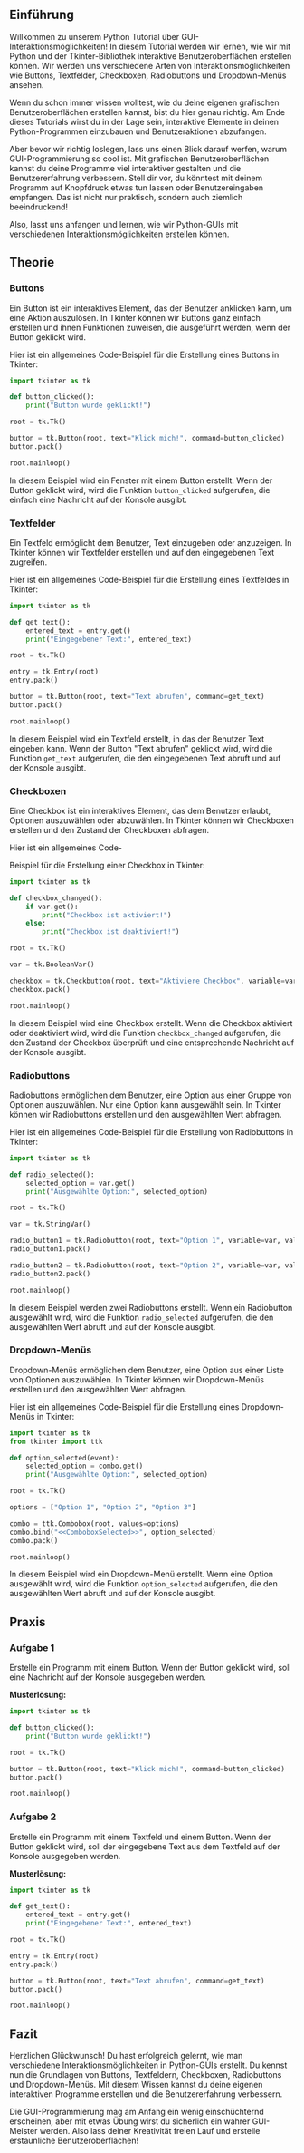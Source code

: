 ## Einführung

Willkommen zu unserem Python Tutorial über GUI-Interaktionsmöglichkeiten! In diesem Tutorial werden wir lernen, wie wir mit Python und der Tkinter-Bibliothek interaktive Benutzeroberflächen erstellen können. Wir werden uns verschiedene Arten von Interaktionsmöglichkeiten wie Buttons, Textfelder, Checkboxen, Radiobuttons und Dropdown-Menüs ansehen.

Wenn du schon immer wissen wolltest, wie du deine eigenen grafischen Benutzeroberflächen erstellen kannst, bist du hier genau richtig. Am Ende dieses Tutorials wirst du in der Lage sein, interaktive Elemente in deinen Python-Programmen einzubauen und Benutzeraktionen abzufangen.

Aber bevor wir richtig loslegen, lass uns einen Blick darauf werfen, warum GUI-Programmierung so cool ist. Mit grafischen Benutzeroberflächen kannst du deine Programme viel interaktiver gestalten und die Benutzererfahrung verbessern. Stell dir vor, du könntest mit deinem Programm auf Knopfdruck etwas tun lassen oder Benutzereingaben empfangen. Das ist nicht nur praktisch, sondern auch ziemlich beeindruckend!

Also, lasst uns anfangen und lernen, wie wir Python-GUIs mit verschiedenen Interaktionsmöglichkeiten erstellen können.

## Theorie

### Buttons

Ein Button ist ein interaktives Element, das der Benutzer anklicken kann, um eine Aktion auszulösen. In Tkinter können wir Buttons ganz einfach erstellen und ihnen Funktionen zuweisen, die ausgeführt werden, wenn der Button geklickt wird.

Hier ist ein allgemeines Code-Beispiel für die Erstellung eines Buttons in Tkinter:

```python
import tkinter as tk

def button_clicked():
    print("Button wurde geklickt!")

root = tk.Tk()

button = tk.Button(root, text="Klick mich!", command=button_clicked)
button.pack()

root.mainloop()
```

In diesem Beispiel wird ein Fenster mit einem Button erstellt. Wenn der Button geklickt wird, wird die Funktion `button_clicked` aufgerufen, die einfach eine Nachricht auf der Konsole ausgibt.

### Textfelder

Ein Textfeld ermöglicht dem Benutzer, Text einzugeben oder anzuzeigen. In Tkinter können wir Textfelder erstellen und auf den eingegebenen Text zugreifen.

Hier ist ein allgemeines Code-Beispiel für die Erstellung eines Textfeldes in Tkinter:

```python
import tkinter as tk

def get_text():
    entered_text = entry.get()
    print("Eingegebener Text:", entered_text)

root = tk.Tk()

entry = tk.Entry(root)
entry.pack()

button = tk.Button(root, text="Text abrufen", command=get_text)
button.pack()

root.mainloop()
```

In diesem Beispiel wird ein Textfeld erstellt, in das der Benutzer Text eingeben kann. Wenn der Button "Text abrufen" geklickt wird, wird die Funktion `get_text` aufgerufen, die den eingegebenen Text abruft und auf der Konsole ausgibt.

### Checkboxen

Eine Checkbox ist ein interaktives Element, das dem Benutzer erlaubt, Optionen auszuwählen oder abzuwählen. In Tkinter können wir Checkboxen erstellen und den Zustand der Checkboxen abfragen.

Hier ist ein allgemeines Code-

Beispiel für die Erstellung einer Checkbox in Tkinter:

```python
import tkinter as tk

def checkbox_changed():
    if var.get():
        print("Checkbox ist aktiviert!")
    else:
        print("Checkbox ist deaktiviert!")

root = tk.Tk()

var = tk.BooleanVar()

checkbox = tk.Checkbutton(root, text="Aktiviere Checkbox", variable=var, command=checkbox_changed)
checkbox.pack()

root.mainloop()
```

In diesem Beispiel wird eine Checkbox erstellt. Wenn die Checkbox aktiviert oder deaktiviert wird, wird die Funktion `checkbox_changed` aufgerufen, die den Zustand der Checkbox überprüft und eine entsprechende Nachricht auf der Konsole ausgibt.

### Radiobuttons

Radiobuttons ermöglichen dem Benutzer, eine Option aus einer Gruppe von Optionen auszuwählen. Nur eine Option kann ausgewählt sein. In Tkinter können wir Radiobuttons erstellen und den ausgewählten Wert abfragen.

Hier ist ein allgemeines Code-Beispiel für die Erstellung von Radiobuttons in Tkinter:

```python
import tkinter as tk

def radio_selected():
    selected_option = var.get()
    print("Ausgewählte Option:", selected_option)

root = tk.Tk()

var = tk.StringVar()

radio_button1 = tk.Radiobutton(root, text="Option 1", variable=var, value="Option 1", command=radio_selected)
radio_button1.pack()

radio_button2 = tk.Radiobutton(root, text="Option 2", variable=var, value="Option 2", command=radio_selected)
radio_button2.pack()

root.mainloop()
```

In diesem Beispiel werden zwei Radiobuttons erstellt. Wenn ein Radiobutton ausgewählt wird, wird die Funktion `radio_selected` aufgerufen, die den ausgewählten Wert abruft und auf der Konsole ausgibt.

### Dropdown-Menüs

Dropdown-Menüs ermöglichen dem Benutzer, eine Option aus einer Liste von Optionen auszuwählen. In Tkinter können wir Dropdown-Menüs erstellen und den ausgewählten Wert abfragen.

Hier ist ein allgemeines Code-Beispiel für die Erstellung eines Dropdown-Menüs in Tkinter:

```python
import tkinter as tk
from tkinter import ttk

def option_selected(event):
    selected_option = combo.get()
    print("Ausgewählte Option:", selected_option)

root = tk.Tk()

options = ["Option 1", "Option 2", "Option 3"]

combo = ttk.Combobox(root, values=options)
combo.bind("<<ComboboxSelected>>", option_selected)
combo.pack()

root.mainloop()
```

In diesem Beispiel wird ein Dropdown-Menü erstellt. Wenn eine Option ausgewählt wird, wird die Funktion `option_selected` aufgerufen, die den ausgewählten Wert abruft und auf der Konsole ausgibt.

## Praxis

### Aufgabe 1

Erstelle ein Programm mit einem Button. Wenn der Button geklickt wird, soll eine Nachricht auf der Konsole ausgegeben werden.

**Musterlösung:**

```python
import tkinter as tk

def button_clicked():
    print("Button wurde geklickt!")

root = tk.Tk()

button = tk.Button(root, text="Klick mich!", command=button_clicked)
button.pack()

root.mainloop()
```

### Aufgabe 2

Erstelle ein Programm mit einem Textfeld und einem Button. Wenn der Button geklickt wird, soll der eingegebene Text aus dem Textfeld auf der Konsole ausgegeben werden.

**Musterlösung:**

```python
import tkinter as tk

def get_text():
    entered_text = entry.get()
    print("Eingegebener Text:", entered_text)

root = tk.Tk()

entry = tk.Entry(root)
entry.pack()

button = tk.Button(root, text="Text abrufen", command=get_text)
button.pack()

root.mainloop()
```

## Fazit

Herzlichen Glückwunsch! Du hast erfolgreich gelernt, wie man verschiedene Interaktionsmöglichkeiten in Python-GUIs erstellt. Du kennst nun die Grundlagen von Buttons, Textfeldern, Checkboxen, Radiobuttons und Dropdown-Menüs. Mit diesem Wissen kannst du deine eigenen interaktiven Programme erstellen und die Benutzererfahrung verbessern.

Die GUI-Programmierung mag am Anfang ein wenig einschüchternd erscheinen, aber mit etwas Übung wirst du sicherlich ein wahrer GUI-Meister werden. Also lass deiner Kreativität freien Lauf und erstelle erstaunliche Benutzeroberflächen!